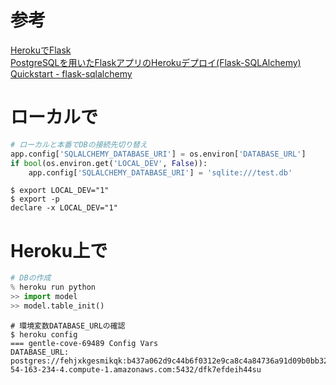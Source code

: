 # 参考
[HerokuでFlask](http://shkh.hatenablog.com/entry/2013/01/01/192857)  
[PostgreSQLを用いたFlaskアプリのHerokuデプロイ(Flask-SQLAlchemy)](http://qiita.com/takechanman/items/917e2eb47fa21f866cb4)  
[Quickstart - flask-sqlalchemy](http://flask-sqlalchemy.pocoo.org/2.1/quickstart/)  

# ローカルで
```python
# ローカルと本番でDBの接続先切り替え
app.config['SQLALCHEMY_DATABASE_URI'] = os.environ['DATABASE_URL']
if bool(os.environ.get('LOCAL_DEV', False)):
	app.config['SQLALCHEMY_DATABASE_URI'] = 'sqlite:///test.db'

```

```
$ export LOCAL_DEV="1"
$ export -p
declare -x LOCAL_DEV="1"
```


# Heroku上で


```python
# DBの作成
% heroku run python
>> import model
>> model.table_init()
```

```
# 環境変数DATABASE_URLの確認
$ heroku config
=== gentle-cove-69489 Config Vars
DATABASE_URL: postgres://fehjxkgesmikqk:b437a062d9c44b6f0312e9ca8c4a84736a91d09b0bb32816e2ffedcd0a03defd@ec2-54-163-234-4.compute-1.amazonaws.com:5432/dfk7efdeih44su
```